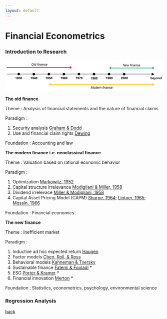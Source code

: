 ```yaml
---
layout: default
---
```


# Financial Econometrics

### Introduction to Research
![hist](/assets/img/financehistory.png)

**The old finance**

Theme      : Analysis of financial statements and the nature of financial claims

Paradigm   :
1. Security analysis [Graham & Dodd](https://doi.org/10.1177/000271623517700152)
2. Use and financial claim rights [Dewing](https://doi.org/10.1177/000271623518000148)

Foundation : Accounting and law


**The modern finance i.e. neoclassical finance**

Theme      : Valuation based on rational economic behavior

Paradigm   :
1. Optimization [Markowitz, 1952](https://doi.org/10.1111/j.1540-6261.1952.tb01525.x)
2. Capital structure irrelevance [Modigliani & Miller, 1958](https://www.jstor.org/stable/1809766)
3. Dividend irrelevace [Miller & Modigliani, 1958](https://www.jstor.org/stable/2351143)
4. Capital Asset Pricing Model (CAPM) [Sharpe, 1964](https://doi.org/10.1111/j.1540-6261.1964.tb02865.x); [Lintner, 1965](https://doi.org/10.1111/j.1540-6261.1965.tb02930.x); [Mossin, 1966](https://doi.org/10.2307/1910098)

Foundation : Financial economics


**The new finance**

Theme      : Inefficient market

Paradigm   :
1. Inductive ad hoc expected return [Haugen](http://dx.doi.org/10.3905/jai.2001.319015)
2. Factor models [Chen, Roll, & Ross](https://www.jstor.org/stable/2352710)
3. Behavioral models [Kahneman & Tversky](https://doi.org/10.2307/1914185)
4. Sustainable finance [Fatemi & Fooladi](https://doi.org/10.1016/j.gfj.2013.07.006) *
5. ESG [Porter & Kramer](https://hbr.org/2006/12/strategy-and-society-the-link-between-competitive-advantage-and-corporate-social-responsibility) *
6. Financial innovation [Merton](https://doi.org/10.1111/j.1745-6622.1992.tb00214.x) *

Foundation : Statistics, econometrics, psychology, environmental science 


### Regression Analysis



[back](./)

